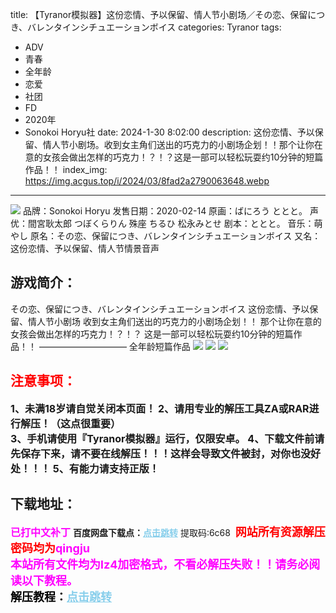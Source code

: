 title: 【Tyranor模拟器】这份恋情、予以保留、情人节小剧场／その恋、保留につき、バレンタインシチュエーションボイス
categories: Tyranor
tags:
- ADV
- 青春
- 全年龄
- 恋爱
- 社团
- FD
- 2020年
- Sonokoi Horyu社
date: 2024-1-30 8:02:00
description: 这份恋情、予以保留、情人节小剧场。收到女主角们送出的巧克力的小剧场企划！！那个让你在意的女孩会做出怎样的巧克力！？！？这是一部可以轻松玩耍约10分钟的短篇作品！！
index_img: https://img.acgus.top/i/2024/03/8fad2a2790063648.webp
---
![](https://img.acgus.top/i/2024/03/8fad2a2790063648.webp)
品牌：Sonokoi Horyu
发售日期：2020-02-14
原画：ばにろう ととと。
声优：間宮耿太郎 つぼくらりん 殊座 ちるひ 松永みとせ
剧本：ととと。
音乐：萌やし
原名：その恋、保留につき、バレンタインシチュエーションボイス
又名：这份恋情、予以保留、情人节情景音声

## 游戏简介：
その恋、保留につき、バレンタインシチュエーションボイス
这份恋情、予以保留、情人节小剧场
收到女主角们送出的巧克力的小剧场企划！！
那个让你在意的女孩会做出怎样的巧克力！？！？
这是一部可以轻松玩耍约10分钟的短篇作品！！
——————————
全年龄短篇作品
![](https://img.acgus.top/i/2024/03/0c28704a63063717.webp)
![](https://img.acgus.top/i/2024/03/c35f0e2257063713.webp)
![](https://img.acgus.top/i/2024/03/161804b8f0063653.webp)






## <font color=#FF0000 >注意事项：</font>
<font size=3><b>1、未满18岁请自觉关闭本页面！
2、请用专业的解压工具ZA或RAR进行解压！（这点很重要）           
3、手机请使用『Tyranor模拟器』运行，仅限安卓。
4、下载文件前请先保存下来，请不要在线解压！！！这样会导致文件被封，对你也没好处！！！
5、有能力请支持正版！</b></font>

## 下载地址：
<font color=#FF00FF size=3><b>已打中文补丁</b></font>
<b>百度网盘下载点：</b><a href="https://pan.baidu.com/s/1LPq6cHcWmFKdbQ5v3GZMXQ?pwd=6c68" style="color: #87CEEB;"><b>点击跳转</b></a> 提取码:6c68
<a style="padding: 0" href="https://post.qingju.org/AD/"><img style="max-width:100%" src="https://img.acgus.top/i/2024/07/478f689b8021d8d499ab43d21acf137a.gif" alt=""></a>
<b><font color=#FF0000 size=4>网站所有资源解压密码均为</b></font><b><font color=#FF00FF size=4>qingju</font><font color=#FF0000 ></font></b><br><b><font color=#FF00FF size=4>本站所有文件均为lz4加密格式，不看必解压失败！！请务必阅读以下教程。</b></font><br><b><font color=#000 size=4>解压教程：</b><a href="https://post.qingju.org/tutorial/000/" style="color: #87CEEB;"><b>点击跳转</b></a>